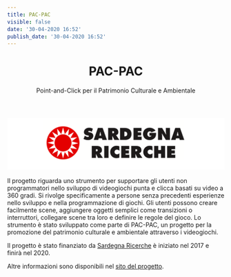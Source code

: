 ```yaml
---
title: PAC-PAC
visible: false
date: '30-04-2020 16:52'
publish_date: '30-04-2020 16:52'
---
```


<div style="text-align: center">
<header>
<h1>PAC-PAC </h1>
<p>Point-and-Click per il Patrimonio Culturale e Ambientale</p>
</header>
</div>

![Logo of Sardegna Ricerche](img/sardegna-ricerche.png)

Il progetto riguarda uno strumento per supportare gli utenti non programmatori nello sviluppo di videogiochi punta e clicca basati su video a 360 gradi. Si rivolge specificamente a persone senza precedenti esperienze nello sviluppo e nella programmazione di giochi. Gli utenti possono creare facilmente scene, aggiungere oggetti semplici come transizioni o interruttori, collegare scene tra loro e definire le regole del gioco. Lo strumento è stato sviluppato come parte di PAC-PAC, un progetto per la promozione del patrimonio culturale e ambientale attraverso i videogiochi.



Il progetto è stato finanziato da [Sardegna Ricerche](https://www.regione.sardegna.it/) è iniziato nel
2017 e finirà nel 2020.

Altre informazioni sono disponibili nel [sito del progetto](https://cg3hci.dmi.unica.it/pacpac-project/).

